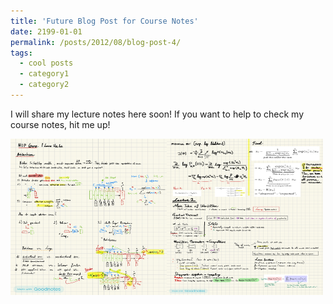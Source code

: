 ```yaml
---
title: 'Future Blog Post for Course Notes'
date: 2199-01-01
permalink: /posts/2012/08/blog-post-4/
tags:
  - cool posts
  - category1
  - category2
---
```


I will share my lecture notes here soon! If you want to help to check my course notes, hit me up!

<!-- ![nb1](https://raw.githubusercontent.com/robuno/robuno.github.io/master/files/nb1.jpg) -->

<!-- ![nb2](https://raw.githubusercontent.com/robuno/robuno.github.io/master/files/nb2.jpg) -->

<img align="left" width="250" height="250" src="https://raw.githubusercontent.com/robuno/robuno.github.io/master/files/nb1.jpg">
<p> </p>
<img align="left" width="250" height="250" src="https://raw.githubusercontent.com/robuno/robuno.github.io/master/files/nb2.jpg">
